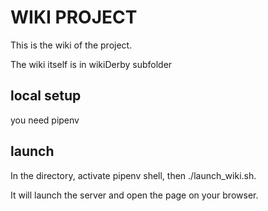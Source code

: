 WIKI PROJECT
===================

This is the wiki of the project.

The wiki itself is in wikiDerby subfolder


local setup
---------
you need pipenv


launch
------
In the directory, activate pipenv shell, then ./launch_wiki.sh.

It will launch the server and open the page on your browser.

